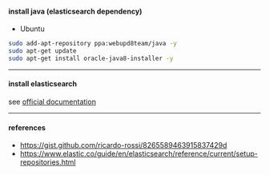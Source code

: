 #### install java (elasticsearch dependency)
* Ubuntu
```sh
sudo add-apt-repository ppa:webupd8team/java -y
sudo apt-get update
sudo apt-get install oracle-java8-installer -y
```
<hr>

#### install elasticsearch
see [official documentation](https://www.elastic.co/guide/en/elasticsearch/reference/current/setup-repositories.html)
<hr>

#### references
* https://gist.github.com/ricardo-rossi/8265589463915837429d
* https://www.elastic.co/guide/en/elasticsearch/reference/current/setup-repositories.html